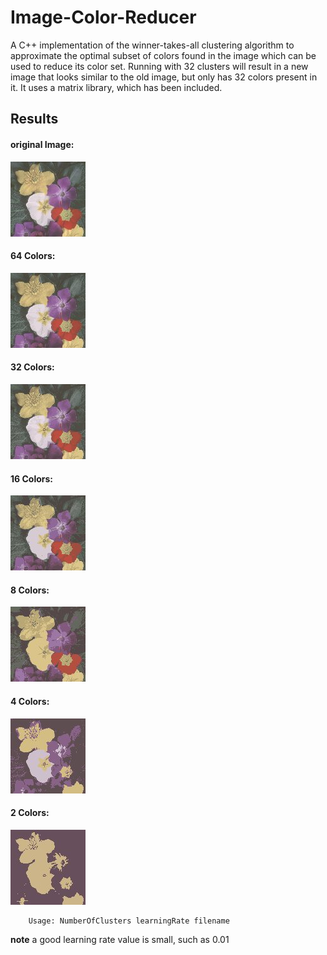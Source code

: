 # Image-Color-Reducer
A C++ implementation of the winner-takes-all clustering algorithm to approximate the optimal subset of colors found in the image which can be used to reduce its color set. Running with 32 clusters will result in a new image that looks similar to the old image, but only has 32 colors present in it. It uses a matrix library, which has been included. 

## Results

#### original Image:
![Original](/flowers.jpg)

#### 64 Colors:
![64](/examples/output64.jpg)

#### 32 Colors:
![32](/examples/output32.jpg)

#### 16 Colors:
![16](/examples/output16.jpg)

#### 8 Colors:
![8](/examples/output8.jpg)

#### 4 Colors:
![4](/examples/output4.jpg)

#### 2 Colors:
![2](/examples/output2.jpg)

        Usage: NumberOfClusters learningRate filename
        
**note** a good learning rate value is small, such as 0.01


